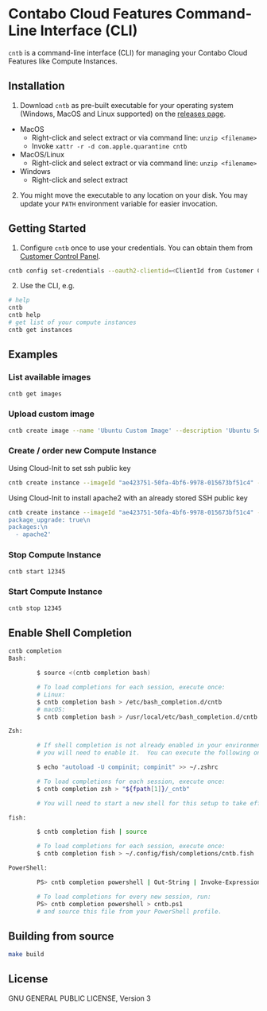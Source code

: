# Contabo Cloud Features Command-Line Interface (CLI)

`cntb` is a command-line interface (CLI) for managing your Contabo Cloud Features like Compute Instances.

## Installation

1. Download `cntb` as pre-built executable for your operating system (Windows, MacOS and Linux supported) on the [releases page](https://github.com/contabo-gmbh/cntb/releases).
  * MacOS
    * Right-click and select extract or via command line: `unzip <filename>`
    * Invoke `xattr -r -d com.apple.quarantine cntb`
  * MacOS/Linux
    * Right-click and select extract or via command line: `unzip <filename>`
  * Windows
    * Right-click and select extract
2. You might move the executable to any location on your disk. You may update your `PATH` environment variable for easier invocation.

## Getting Started

1. Configure `cntb` once to use your credentials. You can obtain them from [Customer Control Panel](https://my.contabo.com/api/details).

  ```sh
  cntb config set-credentials --oauth2-clientid=<ClientId from Customer Control Panel> --oauth2-client-secret=<ClientSecret from Customer Control Panel> --oauth2-user=<Cloud Features API User from Customer Control Panel> --oauth2-password=<Cloud Features API Password from Customer Control Panel>
  ```

2. Use the CLI, e.g.

```sh
# help
cntb
cntb help
# get list of your compute instances
cntb get instances
```

## Examples

### List available images

```sh
cntb get images
```

### Upload custom image

```sh
cntb create image --name 'Ubuntu Custom Image' --description 'Ubuntu Server 20.04.2 LTS' --url https://example.com/image.iso --osType Linux --version 20.04.2
```

### Create / order new Compute Instance

Using Cloud-Init to set ssh public key

```sh
cntb create instance --imageId "ae423751-50fa-4bf6-9978-015673bf51c4" --addOns '[{"id":1424,"quantity":1}]' --productId "V1" --region "EU" --userData 'ssh_authorized_keys:\n  - ssh-rsa AAAAB3NzaC1yc2EAAAABIwAAAGEA3FSyQwBI6Z+nCSjUUk8EEAnnkhXlukKoUPND/RRClWz2s5TCzIkd3Ou5+Cyz71X0XmazM3l5WgeErvtIwQMyT1KjNoMhoJMrJnWqQPOt5Q8zWd9qG7PBl9+eiH5qV7NZ'
```

Using Cloud-Init to install apache2 with an already stored SSH public key

```sh
cntb create instance --imageId "ae423751-50fa-4bf6-9978-015673bf51c4" --addOns '[{"id":1424,"quantity":1}]' --productId "V1" --region "EU" --sshKeys '1,2' --userData 'package_update: true\n
package_upgrade: true\n
packages:\n
  - apache2'
```

### Stop Compute Instance

```sh
cntb start 12345
```

### Start Compute Instance

```sh
cntb stop 12345
```

## Enable Shell Completion

```sh
cntb completion
Bash:

        $ source <(cntb completion bash)

        # To load completions for each session, execute once:
        # Linux:
        $ cntb completion bash > /etc/bash_completion.d/cntb
        # macOS:
        $ cntb completion bash > /usr/local/etc/bash_completion.d/cntb

Zsh:

        # If shell completion is not already enabled in your environment,
        # you will need to enable it.  You can execute the following once:

        $ echo "autoload -U compinit; compinit" >> ~/.zshrc

        # To load completions for each session, execute once:
        $ cntb completion zsh > "${fpath[1]}/_cntb"

        # You will need to start a new shell for this setup to take effect.

fish:

        $ cntb completion fish | source

        # To load completions for each session, execute once:
        $ cntb completion fish > ~/.config/fish/completions/cntb.fish

PowerShell:

        PS> cntb completion powershell | Out-String | Invoke-Expression

        # To load completions for every new session, run:
        PS> cntb completion powershell > cntb.ps1
        # and source this file from your PowerShell profile.
```


## Building from source

```sh
make build
```

## License

GNU GENERAL PUBLIC LICENSE, Version 3
